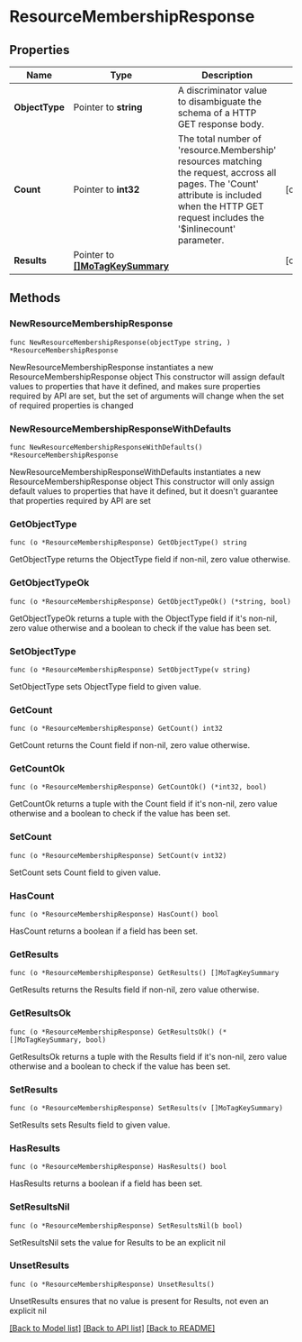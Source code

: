 # ResourceMembershipResponse

## Properties

Name | Type | Description | Notes
------------ | ------------- | ------------- | -------------
**ObjectType** | Pointer to **string** | A discriminator value to disambiguate the schema of a HTTP GET response body. | 
**Count** | Pointer to **int32** | The total number of &#39;resource.Membership&#39; resources matching the request, accross all pages. The &#39;Count&#39; attribute is included when the HTTP GET request includes the &#39;$inlinecount&#39; parameter. | [optional] 
**Results** | Pointer to [**[]MoTagKeySummary**](mo.TagKeySummary.md) |  | [optional] 

## Methods

### NewResourceMembershipResponse

`func NewResourceMembershipResponse(objectType string, ) *ResourceMembershipResponse`

NewResourceMembershipResponse instantiates a new ResourceMembershipResponse object
This constructor will assign default values to properties that have it defined,
and makes sure properties required by API are set, but the set of arguments
will change when the set of required properties is changed

### NewResourceMembershipResponseWithDefaults

`func NewResourceMembershipResponseWithDefaults() *ResourceMembershipResponse`

NewResourceMembershipResponseWithDefaults instantiates a new ResourceMembershipResponse object
This constructor will only assign default values to properties that have it defined,
but it doesn't guarantee that properties required by API are set

### GetObjectType

`func (o *ResourceMembershipResponse) GetObjectType() string`

GetObjectType returns the ObjectType field if non-nil, zero value otherwise.

### GetObjectTypeOk

`func (o *ResourceMembershipResponse) GetObjectTypeOk() (*string, bool)`

GetObjectTypeOk returns a tuple with the ObjectType field if it's non-nil, zero value otherwise
and a boolean to check if the value has been set.

### SetObjectType

`func (o *ResourceMembershipResponse) SetObjectType(v string)`

SetObjectType sets ObjectType field to given value.


### GetCount

`func (o *ResourceMembershipResponse) GetCount() int32`

GetCount returns the Count field if non-nil, zero value otherwise.

### GetCountOk

`func (o *ResourceMembershipResponse) GetCountOk() (*int32, bool)`

GetCountOk returns a tuple with the Count field if it's non-nil, zero value otherwise
and a boolean to check if the value has been set.

### SetCount

`func (o *ResourceMembershipResponse) SetCount(v int32)`

SetCount sets Count field to given value.

### HasCount

`func (o *ResourceMembershipResponse) HasCount() bool`

HasCount returns a boolean if a field has been set.

### GetResults

`func (o *ResourceMembershipResponse) GetResults() []MoTagKeySummary`

GetResults returns the Results field if non-nil, zero value otherwise.

### GetResultsOk

`func (o *ResourceMembershipResponse) GetResultsOk() (*[]MoTagKeySummary, bool)`

GetResultsOk returns a tuple with the Results field if it's non-nil, zero value otherwise
and a boolean to check if the value has been set.

### SetResults

`func (o *ResourceMembershipResponse) SetResults(v []MoTagKeySummary)`

SetResults sets Results field to given value.

### HasResults

`func (o *ResourceMembershipResponse) HasResults() bool`

HasResults returns a boolean if a field has been set.

### SetResultsNil

`func (o *ResourceMembershipResponse) SetResultsNil(b bool)`

 SetResultsNil sets the value for Results to be an explicit nil

### UnsetResults
`func (o *ResourceMembershipResponse) UnsetResults()`

UnsetResults ensures that no value is present for Results, not even an explicit nil

[[Back to Model list]](../README.md#documentation-for-models) [[Back to API list]](../README.md#documentation-for-api-endpoints) [[Back to README]](../README.md)



